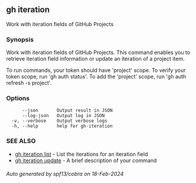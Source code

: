 ## gh iteration

Work with iteration fields of GitHub Projects

### Synopsis

Work with iteration fields of GitHub Projects.
This command enables you to retrieve iteration field information or update an iteration of a project item.

To run commands, your token should have 'project' scope.
To verify your token scope, run 'gh auth status'.
To add the 'project' scope, run 'gh auth refresh -s project'.


### Options

```
      --json       Output result in JSON
      --log-json   Output log in JSON
  -v, --verbose    Output verbose logs
  -h, --help       help for gh-iteration
```

### SEE ALSO

* [gh iteration list](gh_iteration_list.md)	 - List the iterations for an iteration field
* [gh iteration update](gh_iteration_update.md)	 - A brief description of your command

###### Auto generated by spf13/cobra on 18-Feb-2024

